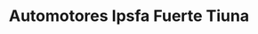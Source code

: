 ---
title: "Automotores Ipsfa Fuerte Tiuna"
url: /caracas/automotores-ipsfa-fuerte-tiuna/
shop: reparación de automóviles
---